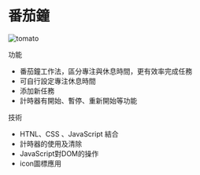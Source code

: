 # 番茄鐘
![tomato](https://github.com/PengYuan-Chen/tomato/assets/56713107/17eaba2a-69c2-4ef9-830c-e32468188510)




功能
-  番茄鐘工作法，區分專注與休息時間，更有效率完成任務
-  可自行設定專注休息時間
-  添加新任務
-  計時器有開始、暫停、重新開始等功能

技術
-  HTNL、CSS 、JavaScript 結合
-  計時器的使用及清除
-  JavaScript對DOM的操作 
-  icon圖標應用


